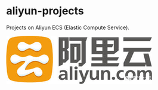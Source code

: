 # aliyun-projects
Projects on Aliyun ECS (Elastic Compute Service).

![aliyun-logo](https://github.com/hengxin/aliyun-projects/blob/master/logo-aliyun.jpg)

